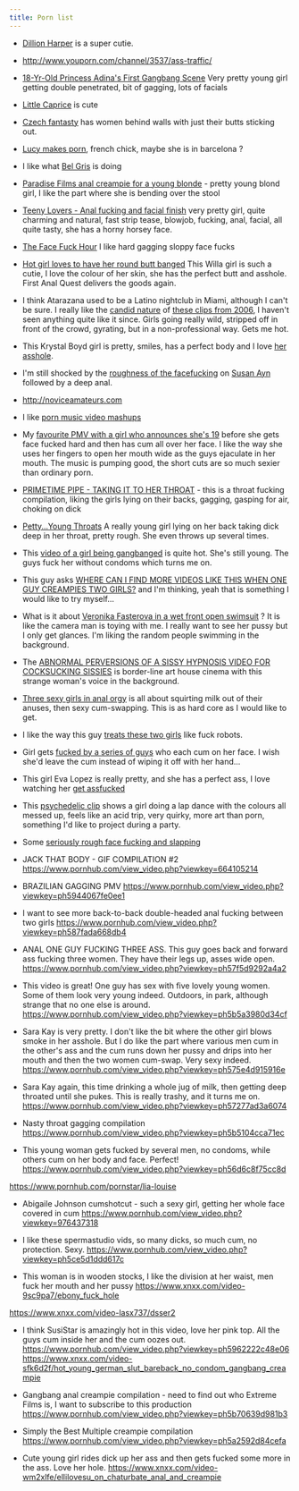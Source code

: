 ```yaml
---
title: Porn list
---
```


* [Dillion Harper](http://www.youporn.com/pornstar/8163/dillion-harper/) is a super cutie.  
* http://www.youporn.com/channel/3537/ass-traffic/
* [18-Yr-Old Princess Adina's First Gangbang Scene](http://www.youporn.com/watch/392631/18-yr-old-princess-adina-s-first-gangbang-scene/) Very pretty young girl getting double penetrated, bit of gagging, lots of facials
* [Little Caprice](http://www.youporn.com/watch/8475928/little-caprice-casting) is cute 
* [Czech fantasty](http://www.youporn.com/channel/882545099/czech-fantasy/) has women behind walls with just their butts sticking out. 
* [Lucy makes porn](http://luciemakesporn.com/fucking-baked-ep-1-one-batter/), french chick, maybe she is in barcelona ? 
* I like what [Bel Gris](http://www.tetatita.com) is doing 
* [Paradise Films anal creampie for a young blonde](http://www.youporn.com/watch/10100721/paradise-films-anal-creampie-for-a-young-blonde/) - pretty young blond girl, I like the part where she is bending over the stool
* [Teeny Lovers - Anal fucking and facial finish](http://www.youporn.com/watch/10491503/teeny-lovers-anal-fucking-and-facial-finish/) very pretty girl, quite charming and natural, fast strip tease, blowjob, fucking, anal, facial, all quite tasty, she has a horny horsey face.
* [The Face Fuck Hour](http://www.youporn.com/channel/3634/the-face-fuck-hour/) I like hard gagging sloppy face fucks
* [Hot girl loves to have her round butt banged](http://www.youporn.com/watch/420346/hot-girl-loves-to-have-her-round-butt-banged/) This Willa girl is such a cutie, I love the colour of her skin, she has the perfect butt and asshole.  First Anal Quest delivers the goods again.
* I think Atarazana used to be a Latino nightclub in Miami, although I can't be sure.  I really like the [candid nature](http://www.youporn.com/watch/149963/atarazana-night-club-contest-2006) of [these clips from 2006](http://www.youporn.com/watch/160948/atarazana-night-club-strip-tease-2006), I haven't seen anything quite like it since.  Girls going really wild, stripped off in front of the crowd, gyrating, but in a non-professional way.  Gets me hot.
* This Krystal Boyd girl is pretty, smiles, has a perfect body and I love [her asshole](http://www.youporn.com/watch/714820/her-tiny-asshole-is-the-most-stretchable/).
* I'm still shocked by the [roughness of the facefucking](http://xhamster.com/movies/3686048/susan_hard_face_and_anal_fucking...bd32.html) on [Susan Ayn](https://twitter.com/sexysusanayn
) followed by a deep anal.

* http://noviceamateurs.com
* I like [porn music video mashups](http://www.pornhub.com/view_video.php?viewkey=616822916)
* My [favourite PMV with a girl who announces she's 19](http://www.pornhub.com/view_video.php?viewkey=ph571755112d809) before she gets face fucked hard and then has cum all over her face.  I like the way she uses her fingers to open her mouth wide as the guys ejaculate in her mouth.  The music is pumping good, the short cuts are so much sexier than ordinary porn.
* [PRIMETIME PIPE - TAKING IT TO HER THROAT](http://www.pornhub.com/view_video.php?viewkey=ph5605df644edcc) - this is a throat fucking compilation, liking the girls lying on their backs, gagging, gasping for air, choking on dick 
* [Petty...Young Throats](http://www.xvideos.com/video13886829/petty...young_throats) A really young girl lying on her back taking dick deep in her throat, pretty rough.  She even throws up several times.
* This [video of a girl being gangbanged](http://www.pornhub.com/view_video.php?viewkey=1191095149) is quite hot.  She's still young.  The guys fuck her without condoms which turns me on.  

* This guy asks 
[WHERE CAN I FIND MORE VIDEOS LIKE THIS WHEN ONE GUY CREAMPIES TWO GIRLS?](http://www.pornhub.com/view_video.php?viewkey=ph57e53ec0c8cb2) and I'm thinking, yeah that is something I would like to try myself...
* What is it about [Veronika Fasterova in a wet front open swimsuit](http://www.tubebikini.com/video/2134/veronika-fasterova-in-a-wet-front-open-swimsuit) ?  It is like the camera man is toying with me.  I really want to see her pussy but I only get glances.  I'm liking the random people swimming in the background.	
* The [ABNORMAL PERVERSIONS OF A SISSY HYPNOSIS VIDEO FOR COCKSUCKING SISSIES](http://www.pornhub.com/view_video.php?viewkey=892884192) is border-line art house cinema with this strange woman's voice in the background.
* [Three sexy girls in anal orgy](http://www.youporn.com/watch/11717751/three-sexy-girls-in-anal-orgy/) is all about squirting milk out of their anuses, then sexy cum-swapping.  This is as hard core as I would like to get.
* I like the way this guy [treats these two girls](http://www.pornhub.com/view_video.php?viewkey=ph58639fc3499d5) like fuck robots.
* Girl gets [fucked by a series of guys](http://www.pornhub.com/view_video.php?viewkey=ph57741a3a41089) who each cum on her face.  I wish she'd leave the cum instead of wiping it off with her hand...
* This girl Eva Lopez is really pretty, and she has a perfect ass, I love watching her [get assfucked](http://www.xvideos.com/video11056306/eva_lopez_assfucked)
* This [psychedelic clip](http://www.xvideos.com/video8822913/lap_dance_with_music_-_psychedelic_mode#_tabComments) shows a girl doing a lap dance with the colours all messed up, feels like an acid trip, very quirky, more art than porn, something I'd like to project during a party.
* Some [seriously rough face fucking and slapping](http://www.xvideos.com/video22823987/slap_that_bitch_while_fucking_her_whore_throat_deepthroat_extreme_style_-_xvideos.com)
* JACK THAT BODY - GIF COMPILATION #2
https://www.pornhub.com/view_video.php?viewkey=664105214
* BRAZILIAN GAGGING PMV
https://www.pornhub.com/view_video.php?viewkey=ph5944067fe0ee1
* I want to see more back-to-back double-headed anal fucking between two girls 
https://www.pornhub.com/view_video.php?viewkey=ph587fada668db4
* ANAL ONE GUY FUCKING THREE ASS.  This guy goes back and forward ass fucking three women.  They have their legs up, asses wide open.
https://www.pornhub.com/view_video.php?viewkey=ph57f5d9292a4a2
* This video is great!  One guy has sex with five lovely young women.  Some of them look very young indeed.  Outdoors, in park, although strange that no one else is around.
https://www.pornhub.com/view_video.php?viewkey=ph5b5a3980d34cf
* Sara Kay is very pretty.  I don't like the bit where the other girl blows smoke in her asshole.  But I do like the part where various men cum in the other's ass and the cum runs down her pussy and drips into her mouth and then the two women cum-swap.  Very sexy indeed.
https://www.pornhub.com/view_video.php?viewkey=ph575e4d915916e
* Sara Kay again, this time drinking a whole jug of milk, then getting deep throated until she pukes.  This is really trashy, and it turns me on.
https://www.pornhub.com/view_video.php?viewkey=ph57277ad3a6074
*  Nasty throat gagging compilation 
https://www.pornhub.com/view_video.php?viewkey=ph5b5104cca71ec
* This young woman gets fucked by several men, no condoms, while others cum on her body and face.  Perfect!
https://www.pornhub.com/view_video.php?viewkey=ph56d6c8f75cc8d

https://www.pornhub.com/pornstar/lia-louise

* Abigaile Johnson cumshotcut - such a sexy girl, getting her whole face covered in cum
https://www.pornhub.com/view_video.php?viewkey=976437318

* I like these spermastudio vids, so many dicks, so much cum, no protection.  Sexy.
https://www.pornhub.com/view_video.php?viewkey=ph5ce5d1ddd617c

* This woman is in wooden stocks, I like the division at her waist, men fuck her mouth and her pussy
https://www.xnxx.com/video-9sc9pa7/ebony_fuck_hole

https://www.xnxx.com/video-lasx737/dsser2

* I think SusiStar is amazingly hot in this video, love her pink top.  All the guys cum inside her and the cum oozes out.
https://www.pornhub.com/view_video.php?viewkey=ph5962222c48e06
https://www.xnxx.com/video-sfk6d2f/hot_young_german_slut_bareback_no_condom_gangbang_creampie


*  Gangbang anal creampie compilation - need to find out who Extreme Films is, I want to subscribe to this production
https://www.pornhub.com/view_video.php?viewkey=ph5b70639d981b3

*  Simply the Best Multiple creampie compilation 
https://www.pornhub.com/view_video.php?viewkey=ph5a2592d84cefa

* Cute young girl rides dick up her ass and then gets fucked some more in the ass.  Love her hole.
https://www.xnxx.com/video-wm2xlfe/ellilovesu_on_chaturbate_anal_and_creampie